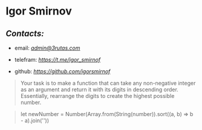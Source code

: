 # **Igor Smirnov** #

## *Contacts:* #
- email: *admin@3rutas.com*

- telefram: *https://t.me/igor_smirnof*

- github: *https://github.com/igorsmirnof*


> Your task is to make a function that can take any non-negative integer as an argument and return it with its digits in descending order. Essentially, rearrange the digits to create the highest possible number.

> let newNumber = Number(Array.from(String(number)).sort((a, b) => b - a).join(''))